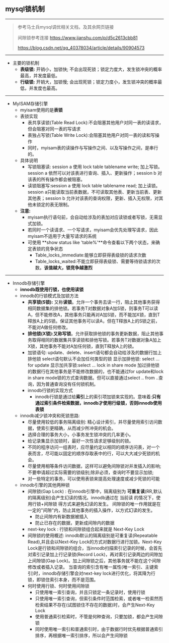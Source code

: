 ## mysql锁机制
---
> 参考马士兵mysql调优相关文档，及其余网页链接
>
> 间隙锁参考连接 <https://www.jianshu.com/p/d5c2613cbb81>
>
> https://blog.csdn.net/qq_40378034/article/details/90904573

---

- 主要的锁机制
  - **表级锁:** 开销小，加锁快; 不会出现死锁；锁定力度大，发生锁冲突的概率最高，并发度最低。
  - **行级锁:** 开销大，加锁慢; 会出现死锁；锁定力度小，发生锁冲突的概率最低，并发度也最高。

---

- MyISAM存储引擎
  - myisam使用的是**表锁**
  - 表锁实现
    - 表共享读锁(Table Read Lock):不会阻塞其他用户对同一表的读请求，但会阻塞对同一表的写请求
    - 表独占写锁(Table Write Lock):会阻塞其他用户对同一表的读和写操作
    - 同时，myisam表的读操作与写操作之间、以及写操作之间，是串行的。
  - 具体说明
    - 写锁阻塞读: session a 使用 lock table tablename write; 加上写锁。session a 依然可以对该表进行查询、插入、更新操作；session b 对该表的所有操作都会被阻塞。
    - 读锁阻塞写:session a 使用 lock table tablename read; 加上读锁。session a只能读取当前表数据，不可读取其他表、更新当前表、更新其他表；session b 允许对该表的查询权限，更新、插入无权限，对其他未锁定的表无限制。
  - **注意:** 
    - myisam执行语句前，会自动给涉及的表加对应读锁或者写锁，无需显式加锁。
    - 若同时一个读请求、一个写请求，myisam会优先处理写请求，因此myisam不适用于大量写请求的系统
    - 可使用 **show status like 'table%'**命令查看以下两个状态，来确定表锁的竞争状态
      - Table_locks_immediate:能够立即获得表级锁的请求次数
      - Table_locks_waited:不能立即获得表级锁、需要等待锁请求的次数。**该值越大，锁竞争越激烈**

---

- Innodb存储引擎
  - **innodb既使用行锁，也使用读锁**
  - innodb的行锁模式及加锁方法
    - **共享锁(S锁):** 又称**读锁**。允许一个事务去读一行，阻止其他事务获得相同数据集的排他锁。若事务T对数据对象A加S锁，则事务T可以读A，但不能修改A，其他事务只能再对A加S锁，而不能加X锁，直到T释放A上的S锁。保证其他事务可以读A，但在T释放A上的S锁之前，不能对A做任何修改。
    - **排他锁(X锁):**又称**写锁**。允许获取排他锁的事务更新数据，阻止其他事务取得相同的数据集共享读锁和排他写锁。若事务T对数据对象A加上X锁，其他事务不能对A加任何锁，直到T释放A上的锁。
    - 加锁语句:
		update、delete、insert语句都会自动给涉及的数据行加上排他锁
		select语句默认不会加任何类型的锁
		显示加排他锁: select ... for update
		显示加共享锁:select ... lock in share mode
		加过排他锁的数据行在其他事务是不能修改数据的，也不能通过for update和lock in share mode锁的方式查询数据。但可以直接通过select .. from ..查询，因为普通查询没有任何锁机制。
    - innodb行锁的实现方式
      - innodb行锁是通过给**索引**上的索引项加锁来实现的。意味着:**只有通过索引条件检索数据，innodb才使用行级锁，否则innodb使用表锁**
  - innodb减少锁冲突和死锁思路:
    - 尽量使用较低的事务隔离级别: 精心设计索引，并尽量使用索引访问数据，使索引更精确，从而减少所冲突的机会。
    - 选择合理的事务大小，小事务发生锁冲突的几率更小。
    - 给记录集显示加锁时，最好一次性请求足够级别的锁。
    - 不同的程序访问一组表时，应尽量约定以相同的顺序访问表，对一个表而言，尽可能以固定的顺序存取表中的行，可以大大减少死锁的机会。
    - 尽量使用相等条件访问数据，这样可以避免间隙锁对并发插入的影响;不要申请超过实际需要的锁级别;除非必须，查询时不要显示加锁;
    - 对一些特定的事务，可以使用表锁来提高处理速度或减少死锁的可能
  - innodb引擎的其他两种锁
    - 间隙锁(Gap Lock) : 在innodb引擎中，隔离级别为 **可重复读**(RR,默认的隔离级别)会产生幻读的情况。innodb通过在 当前读 的情况下，使用行锁+间隙锁 得方式来避免幻读的发生。
    间隙锁的唯一作用就是在一定的"间隙"内，防止其他事务的插入操作，以方式幻读的发生。
      - 防止间隙内有新数据被插入
      - 防止已存在的数据，更新成间隙内的数据
    - next-key lock : 行锁和间隙锁组合起来就是 Next-Key Lock 
    - 间隙锁的使用概述:
      innodb默认的隔离级别是可重复读(Repeatable Read),并且会以Next-Key Lock的方式对数据行进行加锁。Next-Key Lock是行锁和间隙锁的组合，当innodb扫描索引记录的时候，会首先对索引记录加上行记录锁(Record Lock)，再对索引记录两边的间隙加上间隙锁(Gap Lock)。加上间隙锁之后，其他事务就不能在这个间隙修改或者插入记录。
      当查询的索引含有唯一属性(唯一索引、主键索引)时，innodb存储引擎会对next-key lock进行优化，将其降为行锁，即锁住索引本身，而不是范围。
    - 何时使用行锁、何时使用间隙锁
      - 只使用唯一索引查询，并且只锁定一条记录时，使用行锁
      - 只使用唯一索引查询，但索引条件时范围检索，或者唯一检索然而检索结果不存在(试图锁住不存在的数据)时，会产生Next-Key Lock
      - 使用普通索引检索时，不管是何种查询，只要加锁，都会产生间隙锁
      - 同时使用唯一索引和普通索引时，由于数据行时优先根据普通索引排序，再根据唯一索引排序，所以会产生间隙锁